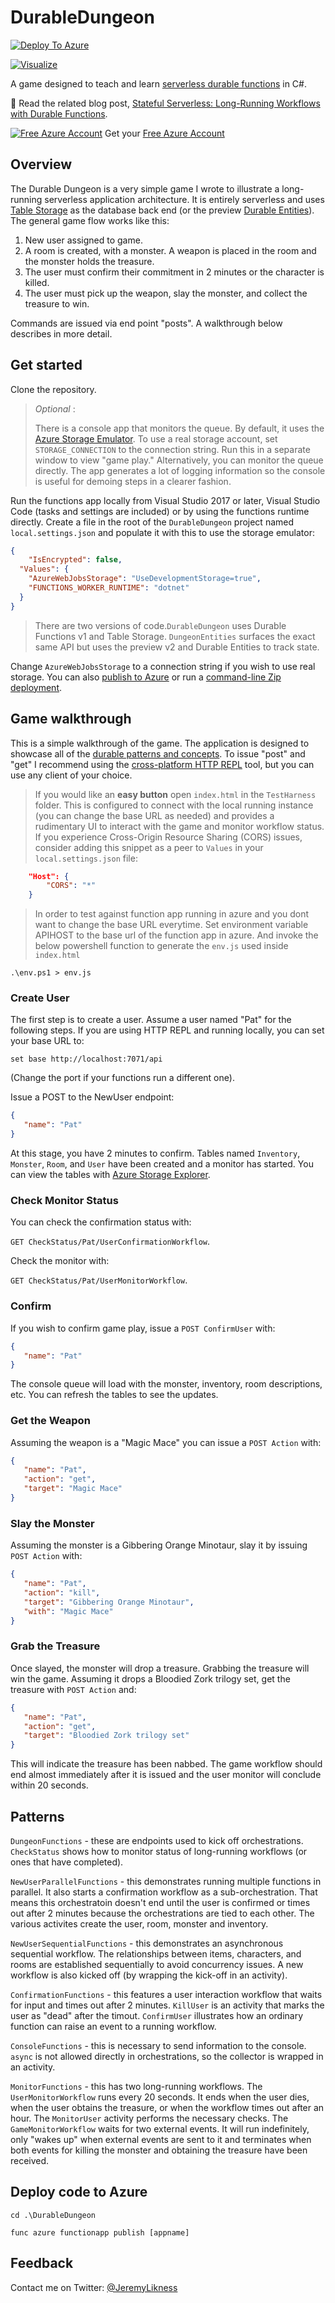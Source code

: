 # DurableDungeon

[![Deploy To Azure](https://raw.githubusercontent.com/Azure/azure-quickstart-templates/master/1-CONTRIBUTION-GUIDE/images/deploytoazure.svg?sanitize=true)](https://portal.azure.com/#create/Microsoft.Template/uri/https%3A%2F%2Fraw.githubusercontent.com%2Fsaikovvuri%2FDurableDungeon%2Fmaster%2Fiac%2Fazuredeploy.json)

[![Visualize](https://raw.githubusercontent.com/Azure/azure-quickstart-templates/master/1-CONTRIBUTION-GUIDE/images/visualizebutton.svg?sanitize=true)](http://armviz.io/#/?load=https%3A%2F%2Fraw.githubusercontent.com%2Fsaikovvuri%2FDurableDungeon%2Fmaster%2Fiac%2Fazuredeploy.json)

A game designed to teach and learn [serverless durable functions](https://jlik.me/e9m) in C#.

📄 Read the related blog post, [Stateful Serverless: Long-Running Workflows with Durable Functions](https://blog.jeremylikness.com/blog/stateful-serverless-long-running-workflows-with-durable-functions/).

[![Free Azure Account](https://img.shields.io/badge/FREE-Azure-0077ff)](https://jlik.me/gml) Get your [Free Azure Account](https://jlik.me/gml)

## Overview

The Durable Dungeon is a very simple game I wrote to illustrate a long-running serverless application architecture. It is entirely serverless and uses [Table Storage](https://jlik.me/fbd) as the database back end (or the preview [Durable Entities](https://jlik.me/gar)). The general game flow works like this:

1. New user assigned to game. 
2. A room is created, with a monster. A weapon is placed in the room and the monster holds the treasure.
3. The user must confirm their commitment in 2 minutes or the character is killed.
4. The user must pick up the weapon, slay the monster, and collect the treasure to win.

Commands are issued via end point "posts". A walkthrough below describes in more detail.

## Get started

Clone the repository.

> *Optional* :
>
> There is a console app that monitors the queue. By default, it uses the [Azure Storage Emulator](https://jlik.me/e9i). To use a real storage account, set `STORAGE_CONNECTION` to the connection string. Run this in a separate window to view "game play." Alternatively, you can monitor the queue directly. The app generates a lot of logging information so the console is useful for demoing steps in a clearer fashion. 

Run the functions app locally from Visual Studio 2017 or later, Visual Studio Code (tasks and settings are included) or by using the functions runtime directly. Create a file in the root of the `DurableDungeon` project named `local.settings.json` and populate it with this to use the storage emulator:

```json
{
    "IsEncrypted": false,
  "Values": {
    "AzureWebJobsStorage": "UseDevelopmentStorage=true",
    "FUNCTIONS_WORKER_RUNTIME": "dotnet"
  }
}
```

> There are two versions of code.`DurableDungeon` uses Durable Functions v1 and Table Storage. `DungeonEntities` surfaces the exact same API but uses the preview v2 and Durable Entities to track state. 

Change `AzureWebJobsStorage` to a connection string if you wish to use real storage. You can also [publish to Azure](https://jlik.me/e9k) or run a [command-line Zip deployment](https://jlik.me/e9l).

## Game walkthrough 

This is a simple walkthrough of the game. The application is designed to showcase all of the [durable patterns and concepts](https://jlik.me/e9n). To issue "post" and "get" I recommend using the [cross-platform HTTP REPL](https://www.hanselman.com/blog/ACommandlineREPLForRESTfulHTTPServices.aspx) tool, but you can use any client of your choice.

> If you would like an **easy button** open `index.html` in the `TestHarness` folder. This is configured to connect with the local running instance (you can change the base URL as needed) and provides a rudimentary UI to interact with the game and monitor workflow status. If you experience Cross-Origin Resource Sharing (CORS) issues, consider adding this snippet as a peer to `Values` in your `local.settings.json` file:

``` json
    "Host": {
        "CORS": "*"
    }
```

> In order to test against function app running in azure and you dont want to change the base URL everytime.  Set environment variable APIHOST to the base url of the function app in azure. And invoke the below powershell function to generate the `env.js` used inside `index.html`

`.\env.ps1 > env.js`


### Create User

The first step is to create a user. Assume a user named "Pat" for the following steps. If you are using HTTP REPL and running locally, you can set your base URL to:

`set base http://localhost:7071/api` 

(Change the port if your functions run a different one).

Issue a POST to the NewUser endpoint:

```json
{
   "name": "Pat"
}
```

At this stage, you have 2 minutes to confirm. Tables named `Inventory`, `Monster`, `Room`, and `User` have been created and a monitor has started. You can view the tables with [Azure Storage Explorer](https://jlik.me/e9o).

### Check Monitor Status

You can check the confirmation status with:

`GET CheckStatus/Pat/UserConfirmationWorkflow`.

Check the monitor with:

`GET CheckStatus/Pat/UserMonitorWorkflow`.

### Confirm

If you wish to confirm game play, issue a `POST ConfirmUser` with:

```json
{
   "name": "Pat"
}
```

The console queue will load with the monster, inventory, room descriptions, etc. You can refresh the tables to see the updates. 

### Get the Weapon 

Assuming the weapon is a "Magic Mace" you can issue a `POST Action` with:

```json
{
   "name": "Pat",
   "action": "get",
   "target": "Magic Mace"
}
```

### Slay the Monster

Assuming the monster is a Gibbering Orange Minotaur, slay it by issuing `POST Action` with:

```json
{
   "name": "Pat",
   "action": "kill",
   "target": "Gibbering Orange Minotaur",
   "with": "Magic Mace"
}
```

### Grab the Treasure 

Once slayed, the monster will drop a treasure. Grabbing the treasure will win the game. Assuming it drops a Bloodied Zork trilogy set, get the treasure with `POST Action` and:

```json
{
   "name": "Pat",
   "action": "get",
   "target": "Bloodied Zork trilogy set"
}
```

This will indicate the treasure has been nabbed. The game workflow should end almost immediately after it is issued and the user monitor will conclude within 20 seconds.

## Patterns

`DungeonFunctions` - these are endpoints used to kick off orchestrations. `CheckStatus` shows how to monitor status of long-running workflows (or ones that have completed).

`NewUserParallelFunctions` - this demonstrates running multiple functions in parallel. It also starts a confirmation workflow as a sub-orchestration. That means this orchestratoin doesn't end until the user is confirmed or times out after 2 minutes because the orchestrations are tied to each other. The various activites create the user, room, monster and inventory.

`NewUserSequentialFunctions` - this demonstrates an asynchronous sequential workflow. The relationships between items, characters, and rooms are established sequentially to avoid concurrency issues. A new workflow is also kicked off (by wrapping the kick-off in an activity). 

`ConfirmationFunctions` - this features a user interaction workflow that waits for input and times out after 2 minutes. `KillUser` is an activity that marks the user as "dead" after the timout. `ConfirmUser` illustrates how an ordinary function can raise an event to a running workflow.

`ConsoleFunctions` - this is necessary to send information to the console. `async` is not allowed directly in orchestrations, so the collector is wrapped in an activity.

`MonitorFunctions` - this has two long-running workflows. The `UserMonitorWorkflow` runs every 20 seconds. It ends when the user dies, when the user obtains the treasure, or when the workflow times out after an hour. The `MonitorUser` activity performs the necessary checks. The `GameMonitorWorkflow` waits for two external events. It will run indefinitely, only "wakes up" when external events are sent to it and terminates when both events for killing the monster and obtaining the treasure have been received.

## Deploy code to Azure

`cd .\DurableDungeon`

`func azure functionapp publish [appname]`

## Feedback

Contact me on Twitter: [@JeremyLikness](https://twitter.com/JeremyLikness)
